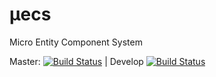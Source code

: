 # μecs
Micro Entity Component System

Master: [![Build Status](https://travis-ci.com/jamolnng/uecs.svg?branch=master)](https://travis-ci.com/jamolnng/uecs) | Develop [![Build Status](https://travis-ci.com/jamolnng/uecs.svg?branch=develop)](https://travis-ci.com/jamolnng/uecs)